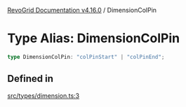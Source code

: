 [RevoGrid Documentation v4.16.0](README.md) / DimensionColPin

# Type Alias: DimensionColPin

```ts
type DimensionColPin: "colPinStart" | "colPinEnd";
```

## Defined in

[src/types/dimension.ts:3](https://github.com/revolist/revogrid/blob/09cdc1e0b86c0627e1eaa752c7fd0bb1b7b42330/src/types/dimension.ts#L3)
